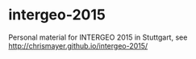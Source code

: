 # intergeo-2015
Personal material for INTERGEO 2015 in Stuttgart, see http://chrismayer.github.io/intergeo-2015/
